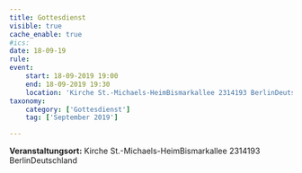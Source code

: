 ```yaml
---
title: Gottesdienst
visible: true
cache_enable: true
#ics: 
date: 18-09-19
rule: 
event:
	start: 18-09-2019 19:00
	end: 18-09-2019 19:30
	location: 'Kirche St.-Michaels-HeimBismarkallee 2314193 BerlinDeutschland'
taxonomy:
	category: ['Gottesdienst']
	tag: ['September 2019']

---
```




**Veranstaltungsort:** Kirche St.-Michaels-HeimBismarkallee 2314193 BerlinDeutschland

